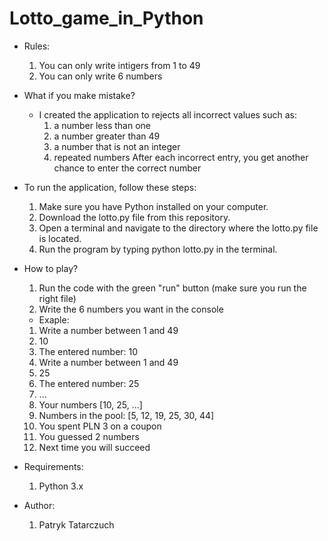 # Lotto_game_in_Python
- Rules:
    1. You can only write intigers from 1 to 49
    2. You can only write 6 numbers
       
- What if you make mistake?
  - I created the application to rejects all incorrect values such as:
      1. a number less than one
      2. a number greater than 49
      3. a number that is not an integer
      4. repeated numbers
    After each incorrect entry, you get another chance to enter the correct number
    
- To run the application, follow these steps:
    1.  Make sure you have Python installed on your computer.
    2.  Download the lotto.py file from this repository.
    3. Open a terminal and navigate to the directory where the lotto.py file is located.
    4. Run the program by typing python lotto.py in the terminal.

- How to play?
    1. Run the code with the green "run" button (make sure you run the right file)
    2. Write the 6 numbers you want in the console
  
    - Exaple:
    1.  Write a number between 1 and 49
    2.  10
    3.  The entered number: 10
    4.  Write a number between 1 and 49
    5.  25
    6.  The entered number: 25
    7.  ...
    8.  Your numbers [10, 25, ...]
    9.  Numbers in the pool: [5, 12, 19, 25, 30, 44]
    10.  You spent PLN 3 on a coupon
    11.  You guessed 2 numbers
    12.  Next time you will succeed

- Requirements:
    1. Python 3.x
- Author:
    1. Patryk Tatarczuch

